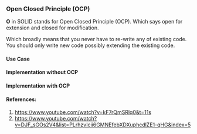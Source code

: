 ### Open Closed Principle (OCP)

**O**  in SOLID stands for Open Closed Principle (OCP). Which says open for extension and closed for modification.

Which broadly means that you never have to re-write any of existing code. You should only write new code possibly extending the existing code.


#### Use Case


#### Implementation without OCP



#### Implementation with OCP



#### References:
1. https://www.youtube.com/watch?v=kF7rQmSRlq0&t=11s
2. https://www.youtube.com/watch?v=DJF_sGOs2V4&list=PLrhzvIcii6GMNEfebXDXuphcdlZE1-qHG&index=5